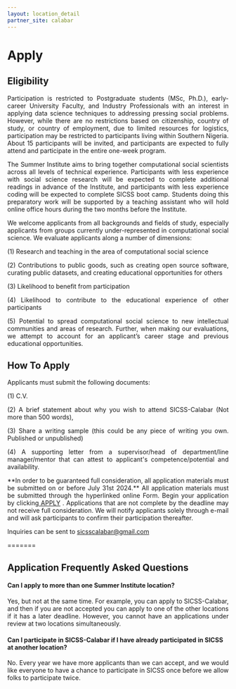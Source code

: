 ```yaml
---
layout: location_detail
partner_site: calabar
---
```


# Apply

## Eligibility

<p align='justify'>Participation is restricted to Postgraduate students (MSc, Ph.D.), early-career University Faculty, and Industry Professionals with an interest in applying data science techniques to addressing pressing social problems. However, while there are no restrictions based on citizenship, country of study, or country of employment, due to limited resources for logistics, participation may be restricted to participants living within Southern Nigeria. About 15 participants will be invited, and participants are expected to fully attend and participate in the entire one-week program.</p>

<p align='justify'>The Summer Institute aims to bring together computational social scientists across all levels of technical experience. Participants with less experience with social science research will be expected to complete additional readings in advance of the Institute, and participants with less experience coding will be expected to complete SICSS boot camp. Students doing this preparatory work will be supported by a teaching assistant who will hold online office hours during the two months before the Institute.</p>

<p align='justify'>We welcome applicants from all backgrounds and fields of study, especially applicants from groups currently under-represented in computational social science. We evaluate applicants along a number of dimensions:</p>
<p align='justify'>(1) Research and teaching in the area of computational social science </p>
<p align='justify'>(2) Contributions to public goods, such as creating open source software, curating public datasets, and creating educational opportunities for others</p> 
<p align='justify'>(3) Likelihood to benefit from participation</p> 
<p align='justify'>(4) Likelihood to contribute to the educational experience of other participants</p> 
<p align='justify'>(5) Potential to spread computational social science to new intellectual communities and areas of research. Further, when making our evaluations, we attempt to account for an applicant’s career stage and previous educational opportunities.</p>


## How To Apply

Applicants must submit the following documents:

<p align='justify'>(1) C.V.</p>
<p align='justify'>(2) A brief statement about why you wish to attend SICSS-Calabar (Not more than 500 words),</p>
<p align='justify'>(3) Share a writing sample (this could be any piece of writing you own. Published or unpublished)</p>
<p align='justify'>(4) A supporting letter from a supervisor/head of department/line manager/mentor that can attest to applicant's competence/potential and availability.</p>


<p align='justify'>**In order to be guaranteed full consideration, all application materials must be submitted on or before July 31st 2024.** All application materials must be submitted through the hyperlinked online Form. Begin your application by clicking<a href='https://www.cognitoforms.com/AcademicHive/sicsscalabarapplicationform'> APPLY</a> . Applications that are not complete by the deadline may not receive full consideration. We will notify applicants solely through e-mail and will ask participants to confirm their participation thereafter.

Inquiries can be sent to <a href="mailto:sicsscalabar@gmail.com" target="_blank">sicsscalabar@gmail.com</a>

=======



## Application Frequently Asked Questions

#### Can I apply to more than one Summer Institute location?

<p align='justify'>Yes, but not at the same time. For example, you can apply to SICSS-Calabar, and then if you are not accepted you can apply to one of the other locations if it has a later deadline. However, you cannot have an applications under review at two locations simultaneously.</p>

#### Can I participate in SICSS-Calabar if I have already participated in SICSS at another location?

<p align='justify'>No. Every year we have more applicants than we can accept, and we would like everyone to have a chance to participate in SICSS once before we allow folks to participate twice.</p>
